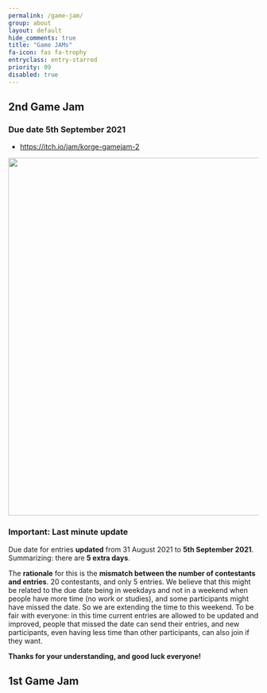 ```yaml
---
permalink: /game-jam/
group: about
layout: default
hide_comments: true
title: "Game JAMs"
fa-icon: fas fa-trophy 
entryclass: entry-starred
priority: 99
disabled: true
---
```


## 2nd Game Jam

### Due date 5th September 2021

* <https://itch.io/jam/korge-gamejam-2>

<a href="https://itch.io/jam/korge-gamejam-2" target="_blank">
<img src="/i/korge_game_jam_2.jpg" style="width:720px;" />
</a>

### Important: Last minute update

Due date for entries **updated** from 31 August 2021 to **5th September 2021**. Summarizing: there are **5 extra days**.

The **rationale** for this is the **mismatch between the number of contestants and entries**. 20 contestants, and only 5 entries.
We believe that this might be related to the due date being in weekdays and not in a weekend when people have more time (no work or studies),
and some participants might have missed the date. So we are extending the time to this weekend. To be fair with everyone: in this time
current entries are allowed to be updated and improved, people that missed the date can send their entries, and new participants,
even having less time than other participants, can also join if they want.

**Thanks for your understanding, and good luck everyone!**

## 1st Game Jam
